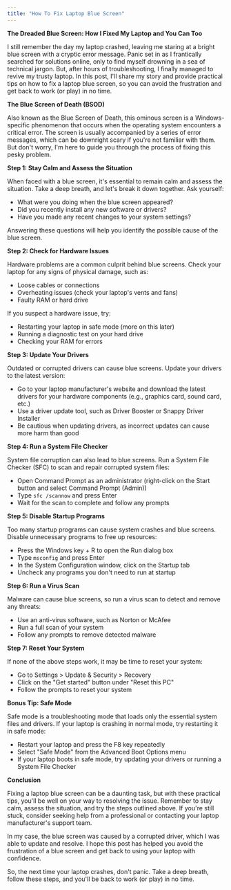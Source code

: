 ```yaml
---
title: "How To Fix Laptop Blue Screen"
---
```


**The Dreaded Blue Screen: How I Fixed My Laptop and You Can Too**

I still remember the day my laptop crashed, leaving me staring at a bright blue screen with a cryptic error message. Panic set in as I frantically searched for solutions online, only to find myself drowning in a sea of technical jargon. But, after hours of troubleshooting, I finally managed to revive my trusty laptop. In this post, I'll share my story and provide practical tips on how to fix a laptop blue screen, so you can avoid the frustration and get back to work (or play) in no time.

**The Blue Screen of Death (BSOD)**

Also known as the Blue Screen of Death, this ominous screen is a Windows-specific phenomenon that occurs when the operating system encounters a critical error. The screen is usually accompanied by a series of error messages, which can be downright scary if you're not familiar with them. But don't worry, I'm here to guide you through the process of fixing this pesky problem.

**Step 1: Stay Calm and Assess the Situation**

When faced with a blue screen, it's essential to remain calm and assess the situation. Take a deep breath, and let's break it down together. Ask yourself:

* What were you doing when the blue screen appeared?
* Did you recently install any new software or drivers?
* Have you made any recent changes to your system settings?

Answering these questions will help you identify the possible cause of the blue screen.

**Step 2: Check for Hardware Issues**

Hardware problems are a common culprit behind blue screens. Check your laptop for any signs of physical damage, such as:

* Loose cables or connections
* Overheating issues (check your laptop's vents and fans)
* Faulty RAM or hard drive

If you suspect a hardware issue, try:

* Restarting your laptop in safe mode (more on this later)
* Running a diagnostic test on your hard drive
* Checking your RAM for errors

**Step 3: Update Your Drivers**

Outdated or corrupted drivers can cause blue screens. Update your drivers to the latest version:

* Go to your laptop manufacturer's website and download the latest drivers for your hardware components (e.g., graphics card, sound card, etc.)
* Use a driver update tool, such as Driver Booster or Snappy Driver Installer
* Be cautious when updating drivers, as incorrect updates can cause more harm than good

**Step 4: Run a System File Checker**

System file corruption can also lead to blue screens. Run a System File Checker (SFC) to scan and repair corrupted system files:

* Open Command Prompt as an administrator (right-click on the Start button and select Command Prompt (Admin))
* Type `sfc /scannow` and press Enter
* Wait for the scan to complete and follow any prompts

**Step 5: Disable Startup Programs**

Too many startup programs can cause system crashes and blue screens. Disable unnecessary programs to free up resources:

* Press the Windows key + R to open the Run dialog box
* Type `msconfig` and press Enter
* In the System Configuration window, click on the Startup tab
* Uncheck any programs you don't need to run at startup

**Step 6: Run a Virus Scan**

Malware can cause blue screens, so run a virus scan to detect and remove any threats:

* Use an anti-virus software, such as Norton or McAfee
* Run a full scan of your system
* Follow any prompts to remove detected malware

**Step 7: Reset Your System**

If none of the above steps work, it may be time to reset your system:

* Go to Settings > Update & Security > Recovery
* Click on the "Get started" button under "Reset this PC"
* Follow the prompts to reset your system

**Bonus Tip: Safe Mode**

Safe mode is a troubleshooting mode that loads only the essential system files and drivers. If your laptop is crashing in normal mode, try restarting it in safe mode:

* Restart your laptop and press the F8 key repeatedly
* Select "Safe Mode" from the Advanced Boot Options menu
* If your laptop boots in safe mode, try updating your drivers or running a System File Checker

**Conclusion**

Fixing a laptop blue screen can be a daunting task, but with these practical tips, you'll be well on your way to resolving the issue. Remember to stay calm, assess the situation, and try the steps outlined above. If you're still stuck, consider seeking help from a professional or contacting your laptop manufacturer's support team.

In my case, the blue screen was caused by a corrupted driver, which I was able to update and resolve. I hope this post has helped you avoid the frustration of a blue screen and get back to using your laptop with confidence.

So, the next time your laptop crashes, don't panic. Take a deep breath, follow these steps, and you'll be back to work (or play) in no time.
